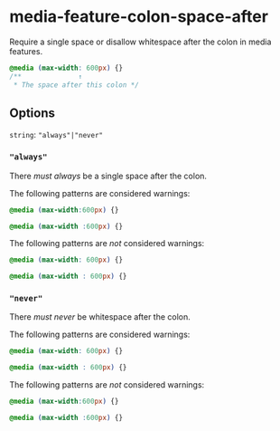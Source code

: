 # media-feature-colon-space-after

Require a single space or disallow whitespace after the colon in media features.

```css
@media (max-width: 600px) {}
/**              ↑
 * The space after this colon */
```

## Options

`string`: `"always"|"never"`

### `"always"`

There *must always* be a single space after the colon.

The following patterns are considered warnings:

```css
@media (max-width:600px) {}
```

```css
@media (max-width :600px) {}
```

The following patterns are *not* considered warnings:

```css
@media (max-width: 600px) {}
```

```css
@media (max-width : 600px) {}
```

### `"never"`

There *must never* be whitespace after the colon.

The following patterns are considered warnings:

```css
@media (max-width: 600px) {}
```

```css
@media (max-width : 600px) {}
```

The following patterns are *not* considered warnings:

```css
@media (max-width:600px) {}
```

```css
@media (max-width :600px) {}
```
